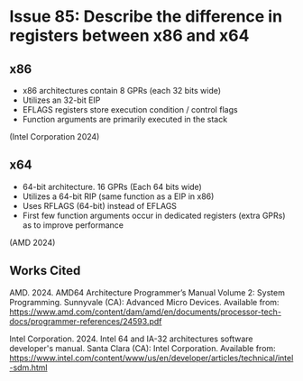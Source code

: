 # Issue 85: Describe the difference in registers between x86 and x64

## x86
- x86 architectures contain 8 GPRs (each 32 bits wide) 
- Utilizes an 32-bit EIP
- EFLAGS registers store execution condition / control flags 
- Function arguments are primarily executed in the stack

(Intel Corporation 2024)

## x64
- 64-bit architecture. 16 GPRs (Each 64 bits wide)
- Utilizes a 64-bit RIP (same function as a EIP in x86)
- Uses RFLAGS (64-bit) instead of EFLAGS
- First few function arguments occur in dedicated registers (extra GPRs) as to improve performance

(AMD 2024)

## Works Cited
AMD. 2024. AMD64 Architecture Programmer’s Manual Volume 2: System Programming. Sunnyvale (CA): Advanced Micro Devices. Available from: https://www.amd.com/content/dam/amd/en/documents/processor-tech-docs/programmer-references/24593.pdf

Intel Corporation. 2024. Intel 64 and IA-32 architectures software developer's manual. Santa Clara (CA): Intel Corporation. Available from: https://www.intel.com/content/www/us/en/developer/articles/technical/intel-sdm.html